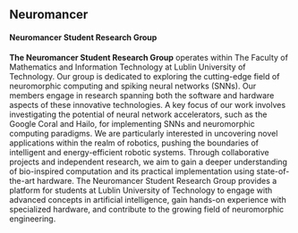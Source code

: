## Neuromancer
#### Neuromancer Student Research Group

**The Neuromancer Student Research Group** operates within The Faculty of Mathematics and Information Technology at Lublin University of Technology. 
Our group is dedicated to exploring the cutting-edge field of neuromorphic computing and spiking neural networks (SNNs). 
Our members engage in research spanning both the software and hardware aspects of these innovative technologies.
A key focus of our work involves investigating the potential of neural network accelerators, such as the Google Coral and Hailo, 
for implementing SNNs and neuromorphic computing paradigms. We are particularly interested in uncovering novel applications within the realm of robotics, pushing the boundaries of intelligent and energy-efficient robotic systems.
Through collaborative projects and independent research, we aim to gain a deeper understanding of bio-inspired computation and its practical implementation using state-of-the-art hardware. 
The Neuromancer Student Research Group provides a platform for students at Lublin University of Technology to engage with advanced concepts in artificial intelligence, 
gain hands-on experience with specialized hardware, and contribute to the growing field of neuromorphic engineering.
